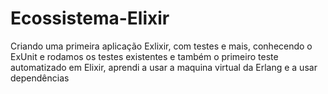 # Ecossistema-Elixir
Criando uma primeira aplicação Exlixir, com testes e mais, conhecendo o ExUnit e rodamos os testes existentes e também o primeiro teste automatizado em Elixir, aprendi a usar a maquina virtual da Erlang e a usar dependências 
